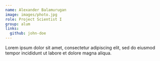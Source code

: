 ```yaml
---
name: Alexander Balamurugan
image: images/photo.jpg
role: Project Scientist I
group: alum
links:
  github: john-doe
---
```


Lorem ipsum dolor sit amet, consectetur adipiscing elit, sed do eiusmod tempor incididunt ut labore et dolore magna aliqua.
